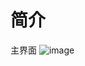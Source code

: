 # 简介

主界面
![image](https://github.com/user-attachments/assets/117df1af-1472-49d6-8fa2-2d9f7849a9a5)
